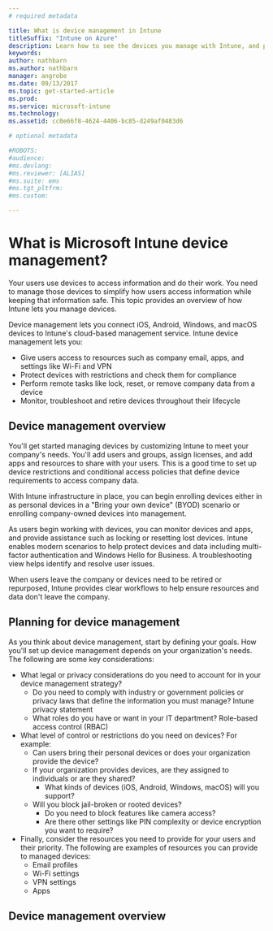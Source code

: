 ```yaml
---
# required metadata

title: What is device management in Intune
titleSuffix: "Intune on Azure"
description: Learn how to see the devices you manage with Intune, and perform remote actions on them."
keywords:
author: nathbarn
ms.author: nathbarn
manager: angrobe
ms.date: 09/13/2017
ms.topic: get-started-article
ms.prod:
ms.service: microsoft-intune
ms.technology:
ms.assetid: cc0e66f8-4624-4406-bc85-d249af0483d6

# optional metadata

#ROBOTS:
#audience:
#ms.devlang:
#ms.reviewer: [ALIAS]
#ms.suite: ems
#ms.tgt_pltfrm:
#ms.custom:

---
```


# What is Microsoft Intune device management?

Your users use devices to access information and do their work. You need to manage those devices to simplify how users access information while keeping that information safe. This topic provides an overview of how Intune lets you manage devices.

Device management lets you connect iOS, Android, Windows, and macOS devices to Intune's cloud-based management service. Intune device management lets you:

- Give users access to resources such as company email, apps, and settings like Wi-Fi and VPN
- Protect devices with restrictions and check them for compliance
- Perform remote tasks like lock, reset, or remove company data from a device
- Monitor, troubleshoot and retire devices throughout their lifecycle

## Device management overview
You'll get started managing devices by customizing Intune to meet your company's needs. You'll add users and groups, assign licenses, and add apps and resources to share with your users. This is a good time to set up device restrictions and conditional access policies that define device requirements to access company data.

With Intune infrastructure in place, you can begin enrolling devices either in as personal devices in a "Bring your own device" (BYOD) scenario or enrolling company-owned devices into management.

As users begin working with devices, you can monitor devices and apps, and provide assistance such as locking or resetting lost devices. Intune enables modern scenarios to help protect devices and data including multi-factor authentication and Windows Hello for Business. A troubleshooting view helps identify and resolve user issues.

When users leave the company or devices need to be retired or repurposed, Intune provides clear workflows to help ensure resources and data don't leave the company.

## Planning for device management
As you think about device management, start by defining your goals. How you'll set up device management depends on your organization's needs. The following are some key considerations:

- What legal or privacy considerations do you need to account for in your device management strategy?
  - Do you need to comply with industry or government policies or privacy laws that define the information you must manage? Intune privacy statement
  - What roles do you have or want in your IT department? Role-based access control (RBAC)
- What level of control or restrictions do you need on devices? For example:
	- Can users bring their personal devices or does your organization provide the device?
  - If your organization provides devices, are they assigned to individuals or are they shared?
	- What kinds of devices (iOS, Android, Windows, macOS) will you support?
  - Will you block jail-broken or rooted devices?
	- Do you need to block features like camera access?
	- Are there other settings like PIN complexity or device encryption you want to require?
- Finally, consider the resources you need to provide for your users and their priority. The following are examples of resources you can provide to managed devices:
	- Email profiles
	- Wi-Fi settings
	- VPN settings
	- Apps

## Device management overview
